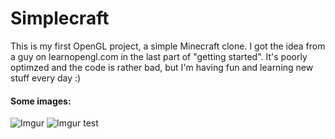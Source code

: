 # Simplecraft
This is my first OpenGL project, a simple Minecraft clone. I got the idea from a guy on learnopengl.com in the last part of "getting started".
It's poorly optimzed and the code is rather bad, but I'm having fun and learning new stuff every day :)

#### Some images:

![Imgur](https://imgur.com/FybrBj4.png)
![Imgur](https://imgur.com/KkmyfY8.png)
test
